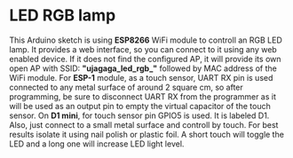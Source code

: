# LED RGB lamp

This Arduino sketch is using **ESP8266** WiFi module to controll an RGB LED lamp. 
It provides a web interface, so you can connect to it using any web enabled device.
If it does not find the configured AP, it will provide its own open AP with SSID: **"ujagaga_led_rgb_"** followed by MAC address of the WiFi module.
For **ESP-1** module, as a touch sensor, UART RX pin is used connected to any metal surface of around 2 square cm, so after programming, be sure to disconnect UART RX from the programmer as it will be used as an output pin to empty the virtual capacitor of the touch sensor. 
On **D1 mini**, for touch sensor pin GPIO5 is used. It is labeled D1. Also, just connect to a small metal surface and controll by touch.
For best results isolate it using nail polish or plastic foil.
A short touch will toggle the LED and a long one will increase LED light level.
